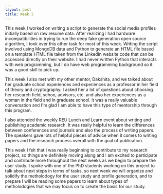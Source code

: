 ```yaml
---
layout: post
title: Week 3
---
```


This week I worked on writing a script to generate the social media profiles initially based on raw resume data. After realizing I had hardware incompatibilities in trying to run the deep fake generation open source algorithm, I took over this other task for most of this week. Writing the script involved using MongoDB data and Python to generate an HTML file based on a template HTML file taken from the LinkedIn website code that can be accessed directly on their website. I had never written Python that interacts with web programming, but I do have web programming background so it was a good skill to pick up.

This week I also met with my other mentor, Dakshita, and we talked about her graduate school experiences and experiences as a professor in her field of theory and cryptography. I asked her a lot of questions about choosing her research field, schoo, advisors, etc. and also her experiences as a woman in the field and in graduate school. It was a really valuable conversation and I'm glad I am able to have this type of mentorship through this program.

I also attended the weekly REU Lunch and Learn event about writing and publishing academic research. It was really helpful to learn the differences between conferences and journals and also the process of writing papers. The speakers gave lots of helpful pieces of advice when it comes to writing papers and the research process overall with the goal of publication.

This week I felt that I was really beginning to contribute to my research project, so things are definitely moving along and I am excited to participate and contribute more throughout the next weeks as we begin to prepare the user study. I spoke with one of the PhD students working on this project to talk about next steps in terms of tasks, so next week we will organize and solidify the metholodogy for the user study and profile generation, and to prepare I will be reading some papers to learn about types of metholodogies that we may focus on to create the basis for our study.
